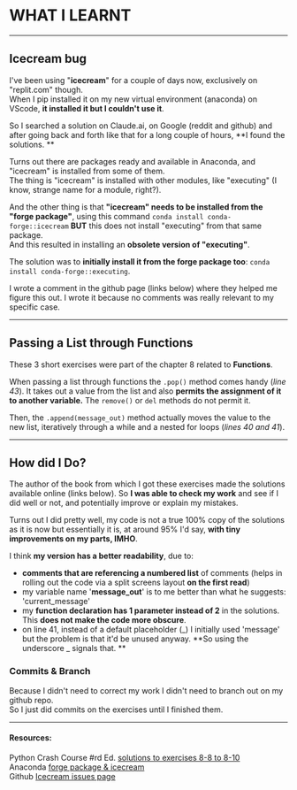 
# WHAT I LEARNT

---

## Icecream bug

I've been using "**icecream**" for a couple of days now, exclusively on "replit.com" though.  
When I pip installed it on my new virtual environment (anaconda) on VScode, **it installed it but I couldn't use it**.  

So I searched a solution on Claude.ai, on Google (reddit and github) and after going back and forth like that for a long couple of hours, **I found the solutions. **

Turns out there are packages ready and available in Anaconda, and "icecream" is installed from some of them.  
The thing is "icecream" is installed with other modules, like "executing" (I know, strange name for a module, right?).  

And the other thing is that **"icecream" needs to be installed from the "forge package"**, using this command `conda install conda-forge::icecream` **BUT** this does not install "executing" from that same package.  
And this resulted in installing an **obsolete version of "executing"**. 

The solution was to **initially install it from the forge package too**:  `conda install conda-forge::executing`. 

I wrote a comment in the github page (links below) where they helped me figure this out. I wrote it because no comments was really relevant to my specific case. 

---

## Passing a List through Functions

These 3 short exercises were part of the chapter 8 related to **Functions**.  

When passing a list through functions the `.pop()` method comes handy (*line 43*). It takes out a value from the list and also **permits the assignment of it to another variable.**
The `remove()` or `del` methods do not permit it. 

Then, the `.append(message_out)` method actually moves the value to the new list, iteratively through a while and a nested for loops (*lines 40 and 41*). 

--- 

## How did I Do?

The author of the book from which I got these exercises made the solutions available online (links below).  So **I was able to check my work** and see if I did well or not, and potentially improve or explain my mistakes. 

Turns out I did pretty well, my code is not a true 100% copy of the solutions as it is now but essentially it is, at around 95% I'd say, **with tiny improvements on my parts, IMHO**.  

I think **my version has a better readability**, due to:
- **comments that are referencing a numbered list** of comments (helps in rolling out the code via a split screens layout **on the first read**)
- my variable name '**message_out**' is to me better than what he suggests: 'current_message'
- my **function declaration has 1 parameter instead of 2** in the solutions. This **does not make the code more obscure**.
- on line 41, instead of a default placeholder (_) I initially used 'message' but the problem is that it'd be unused anyway. **So using the underscore _ signals that. **

### Commits & Branch

Because I didn't need to correct my work I didn't need to branch out on my github repo.  
So I just did commits on the exercises until I finished them. 

--- 

#### Resources:
Python Crash Course #rd Ed. [solutions to exercises 8-8 to 8-10](https://ehmatthes.github.io/pcc_3e/solutions/chapter_8/#8-9-messages)  
Anaconda [forge package & icecream](https://anaconda.org/conda-forge/icecream)  
Github [Icecream issues page](https://github.com/gruns/icecream/issues/79)
